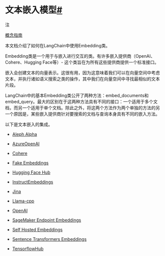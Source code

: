 

文本嵌入模型[#](#text-embedding-models "Permalink to this headline")
==============================================================



注


[概念指南](https://docs.langchain.com/docs/components/models/text-embedding-model)



本文档介绍了如何在LangChain中使用Embedding类。


Embedding类是一个用于与嵌入进行交互的类。有许多嵌入提供商（OpenAI、Cohere、Hugging Face等）- 这个类旨在为所有这些提供商提供一个标准接口。


嵌入会创建文本的向量表示。这很有用，因为这意味着我们可以在向量空间中考虑文本，并执行诸如语义搜索之类的操作，其中我们在向量空间中寻找最相似的文本片段。


LangChain中的基本Embedding类公开了两种方法：embed\_documents和embed\_query。最大的区别在于这两种方法具有不同的接口：一个适用于多个文档，而另一个适用于单个文档。除此之外，将这两个方法作为两个单独的方法的另一个原因是，某些嵌入提供商针对要搜索的文档与查询本身具有不同的嵌入方法。


以下是文本嵌入的集成。



* [Aleph Alpha](text_embedding/examples/aleph_alpha.html)

* [AzureOpenAI](text_embedding/examples/azureopenai.html)

* [Cohere](text_embedding/examples/cohere.html)

* [Fake Embeddings](text_embedding/examples/fake.html)

* [Hugging Face Hub](text_embedding/examples/huggingfacehub.html)

* [InstructEmbeddings](text_embedding/examples/instruct_embeddings.html)

* [Jina](text_embedding/examples/jina.html)

* [Llama-cpp](text_embedding/examples/llamacpp.html)

* [OpenAI](text_embedding/examples/openai.html)

* [SageMaker Endpoint Embeddings](text_embedding/examples/sagemaker-endpoint.html)

* [Self Hosted Embeddings](text_embedding/examples/self-hosted.html)

* [Sentence Transformers Embeddings](text_embedding/examples/sentence_transformers.html)

* [TensorflowHub](text_embedding/examples/tensorflowhub.html)




